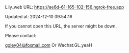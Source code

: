 Lily_web URL: https://ae6d-61-165-102-156.ngrok-free.app

Updated at: 2024-12-10 09:54:16

If you cannot open this URL, the server might be down.

Please contact: 

goley04@foxmail.com Or Wechat:GL_yeaH